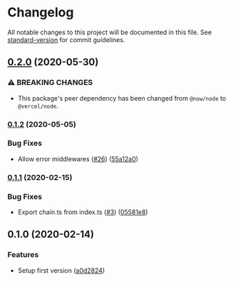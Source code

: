 # Changelog

All notable changes to this project will be documented in this file. See [standard-version](https://github.com/conventional-changelog/standard-version) for commit guidelines.

## [0.2.0](https://github.com/amaurymartiny/now-middleware/compare/v0.1.2...v0.2.0) (2020-05-30)


### ⚠ BREAKING CHANGES

* This package's peer dependency has been changed from `@now/node` to `@vercel/node`.

### [0.1.2](https://github.com/amaurymartiny/now-middleware/compare/v0.1.1...v0.1.2) (2020-05-05)


### Bug Fixes

* Allow error middlewares ([#26](https://github.com/amaurymartiny/now-middleware/issues/26)) ([55a12a0](https://github.com/amaurymartiny/now-middleware/commit/55a12a08f744420c4b34861eff55e3ba883423e8))

### [0.1.1](https://github.com/amaurymartiny/now-middleware/compare/v0.1.0...v0.1.1) (2020-02-15)


### Bug Fixes

* Export chain.ts from index.ts ([#3](https://github.com/amaurymartiny/now-middleware/issues/3)) ([05581e8](https://github.com/amaurymartiny/now-middleware/commit/05581e8d3c7b8a188e4ea6accf550c5577357f24))

## 0.1.0 (2020-02-14)


### Features

* Setup first version ([a0d2824](https://github.com/amaurymartiny/now-middleware/commit/a0d28247fe608c99b3b2ac5a91fe610d46186dc7))
